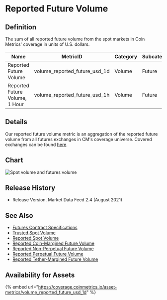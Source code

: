 # Reported Future Volume

## Definition

The sum of all reported future volume from the spot markets in Coin Metrics' coverage in units of U.S. dollars.

| Name                           | MetricID                          | Category | Subcategory | Type | Unit | Interval |
| ------------------------------ | --------------------------------- | -------- | ----------- | ---- | ---- | -------- |
| Reported Future Volume         | volume\_reported\_future\_usd\_1d | Volume   | Future      | Sum  | USD  | 1d       |
| Reported Future Volume, 1 Hour | volume\_reported\_future\_usd\_1h | Volume   | Future      | Sum  | USD  | 1h       |

## Details

Our reported future volume metric is an aggregation of the reported future volume from all futures exchanges in CM's coverage universe.  Covered exchanges can be found [here](../../market-data/all-exchanges.md).

## Chart

![Spot volume and futures volume](../../.gitbook/assets/Coin\_Metrics\_Network\_Data\_2021-08-26T18-41.png)

## Release History

* Release Version. Market Data Feed 2.4 (August 2021)&#x20;

## See Also

* [Futures Contract Specifications](../../market-data-timeseries/market-metadata.md)
* [Trusted Spot Volume](volume\_trusted\_spot\_usd\_1d.md)
* [Reported Spot Volume](volume\_reported\_spot\_usd\_1d.md)
* [Reported Coin-Margined Future Volume](volume\_reported\_future\_coin\_margined\_usd\_1d.md)
* [Reported Non-Perpetual Future Volume](volume\_reported\_future\_nonperpetual\_usd\_1d.md)
* [Reported Perpetual Future Volume](volume\_reported\_future\_perpetual\_usd\_1d.md)
*   [Reported Tether-Margined Future Volume](volume\_reported\_future\_tether\_margined\_usd\_1d.md)



## Availability for Assets

{% embed url="https://coverage.coinmetrics.io/asset-metrics/volume_reported_future_usd_1d" %}
